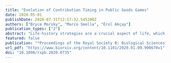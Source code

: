 ```yaml
---
title: "Evolution of Contribution Timing in Public Goods Games"
date: 2020-05-01
publishDate: 2020-07-31T12:57:32.545200Z
authors: ["Bryce Morsky", "Marco Smolla", "Erol Akçay"]
publication_types: ["2"]
abstract: "Life-history strategies are a crucial aspect of life, which are complicated in group-living species, where pay-offs additionally depend on others' behaviours. Previous theoretical models of public goods games have generally focused on the amounts individuals contribute to the public good. Yet a much less-studied strategic aspect of public goods games, the timing of contributions, can also have dramatic consequences for individual and collective performance. Here, we develop two stage game theoretical models to explore how the timing of contributions evolves. In the first stage, individuals contribute to a threshold public good based on a performance schedule. The second stage begins once the threshold is met, and the individuals then compete as a function of their performance. We show how contributing rapidly is not necessarily optimal, because delayers can act as `cheats,' avoiding contributing while reaping the benefits of the public good. However, delaying too long can put the delayers at a disadvantage as they may be ill-equipped to compete. These effects lead to bistability in a single group, and spatial diversity among multiple interacting groups."
featured: false
publication: "*Proceedings of the Royal Society B: Biological Sciences*"
url_pdf: "https://www.biorxiv.org/content/10.1101/2020.01.09.900670v1"
doi: "10.1098/rspb.2020.0735"
---
```



